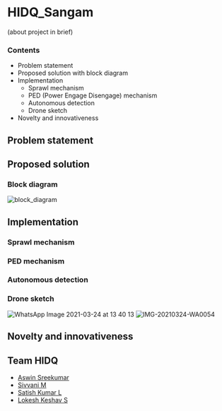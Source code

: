 # HIDQ_Sangam
(about project in brief)

### Contents 
- Problem statement
- Proposed solution with block diagram
- Implementation
  - Sprawl mechanism
  - PED (Power Engage Disengage) mechanism
  - Autonomous detection
  - Drone sketch
- Novelty and innovativeness
 
## Problem statement

## Proposed solution

### Block diagram
![block_diagram](https://user-images.githubusercontent.com/63254914/121786411-458cd300-cbdd-11eb-865a-196d37d3b7b5.png)

## Implementation

### Sprawl mechanism

### PED mechanism

### Autonomous detection

### Drone sketch
![WhatsApp Image 2021-03-24 at 13 40 13](https://user-images.githubusercontent.com/63254914/121786457-753bdb00-cbdd-11eb-8a6d-b470b71ed607.jpeg)
![IMG-20210324-WA0054](https://user-images.githubusercontent.com/63254914/121786458-77059e80-cbdd-11eb-857d-4f1eea02548d.jpg)

## Novelty and innovativeness



## Team HIDQ
- [Aswin Sreekumar](https://github.com/aswin-sreekumar)
- [Sivvani M](https://github.com/Msivvani)
- [Satish Kumar L](https://github.com/Satish-Kumar-L)
- [Lokesh Keshav S](https://github.com/dankitydanker)

